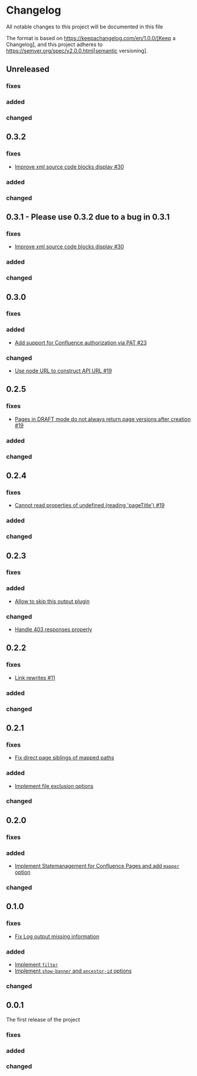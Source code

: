 # Changelog

All notable changes to this project will be documented in this file

The format is based on https://keepachangelog.com/en/1.0.0/[Keep a Changelog],
and this project adheres to https://semver.org/spec/v2.0.0.html[semantic versioning].

## Unreleased

### fixes

### added

### changed

## 0.3.2

### fixes

- [Improve xml source code blocks display #30](https://github.com/PacoVK/antora-confluence/issues/30)

### added

### changed

## 0.3.1 - Please use 0.3.2 due to a bug in 0.3.1

### fixes

- [Improve xml source code blocks display #30](https://github.com/PacoVK/antora-confluence/issues/30)

### added

### changed

## 0.3.0

### fixes

### added

- [Add support for Confluence authorization via PAT #23](https://github.com/PacoVK/antora-confluence/issues/23)

### changed

- [Use node URL to construct API URL #19](https://github.com/PacoVK/antora-confluence/issues/19)

## 0.2.5

### fixes

- [Pages in DRAFT mode do not always return page versions after creation #19](https://github.com/PacoVK/antora-confluence/issues/19)

### added

### changed

## 0.2.4

### fixes

- [Cannot read properties of undefined (reading 'pageTitle') #19](https://github.com/PacoVK/antora-confluence/issues/19)

### added

### changed

## 0.2.3

### fixes

### added

- [Allow to skip this output plugin](https://github.com/PacoVK/antora-confluence/pull/16)

### changed

- [Handle 403 responses properly](https://github.com/PacoVK/antora-confluence/pull/15)

## 0.2.2

### fixes

- [Link rewrites #11](https://github.com/PacoVK/antora-confluence/issues/11)

### added

### changed

## 0.2.1

### fixes

- [Fix direct page siblings of mapped paths](https://github.com/PacoVK/antora-confluence/pull/8)

### added

- [Implement file exclusion options](https://github.com/PacoVK/antora-confluence/pull/9)

### changed

## 0.2.0

### fixes

### added

- [Implement Statemanagement for Confluence Pages and add `mapper` option](https://github.com/PacoVK/antora-confluence/pull/7)

### changed

## 0.1.0

### fixes

- [Fix Log output missing information](https://github.com/PacoVK/antora-confluence/pull/3)

### added

- [Implement `filter`](https://github.com/PacoVK/antora-confluence/pull/4)
- [Implement `show-banner` and `ancestor-id` options](https://github.com/PacoVK/antora-confluence/pull/5)

### changed

## 0.0.1

The first release of the project

### fixes

### added

### changed
